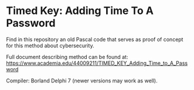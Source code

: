 # Timed Key: Adding Time To A Password 
Find in this repository an old Pascal code that serves as proof of concept for this method about cybersecurity.

Full document describing method can be found at: https://www.academia.edu/44009211/TIMED_KEY_Adding_Time_to_A_Password

Compiler: Borland Delphi 7 (newer versions may work as well).
